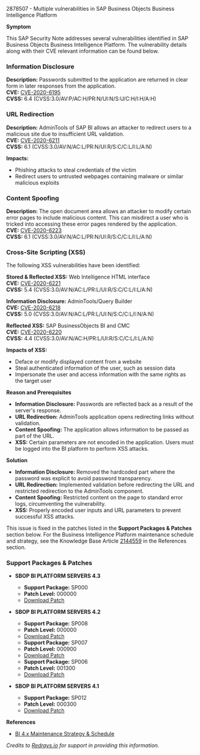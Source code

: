 2878507 - Multiple vulnerabilities in SAP Business Objects Business Intelligence Platform

**Symptom**

This SAP Security Note addresses several vulnerabilities identified in SAP Business Objects Business Intelligence Platform. The vulnerability details along with their CVE relevant information can be found below.

### Information Disclosure
**Description:** Passwords submitted to the application are returned in clear form in later responses from the application.  
**CVE:** [CVE-2020-6195](https://cve.mitre.org/cgi-bin/cvename.cgi?name=CVE-2020-6195)  
**CVSS:** 6.4 (CVSS:3.0/AV:P/AC:H/PR:N/UI:N/S:U/C:H/I:H/A:H)

### URL Redirection
**Description:** AdminTools of SAP BI allows an attacker to redirect users to a malicious site due to insufficient URL validation.  
**CVE:** [CVE-2020-6211](https://cve.mitre.org/cgi-bin/cvename.cgi?name=CVE-2020-6211)  
**CVSS:** 6.1 (CVSS:3.0/AV:N/AC:L/PR:N/UI:R/S:C/C:L/I:L/A:N)

**Impacts:**
- Phishing attacks to steal credentials of the victim
- Redirect users to untrusted webpages containing malware or similar malicious exploits

### Content Spoofing
**Description:** The open document area allows an attacker to modify certain error pages to include malicious content. This can misdirect a user who is tricked into accessing these error pages rendered by the application.  
**CVE:** [CVE-2020-6223](https://cve.mitre.org/cgi-bin/cvename.cgi?name=CVE-2020-6223)  
**CVSS:** 6.1 (CVSS:3.0/AV:N/AC:L/PR:N/UI:R/S:C/C:L/I:L/A:N)

### Cross-Site Scripting (XSS)
The following XSS vulnerabilities have been identified:

**Stored & Reflected XSS:** Web Intelligence HTML interface  
**CVE:** [CVE-2020-6221](https://cve.mitre.org/cgi-bin/cvename.cgi?name=CVE-2020-6221)  
**CVSS:** 5.4 (CVSS:3.0/AV:N/AC:L/PR:L/UI:R/S:C/C:L/I:L/A:N)

**Information Disclosure:** AdminTools/Query Builder  
**CVE:** [CVE-2020-6218](https://cve.mitre.org/cgi-bin/cvename.cgi?name=CVE-2020-6218)  
**CVSS:** 5.0 (CVSS:3.0/AV:N/AC:L/PR:L/UI:N/S:C/C:L/I:N/A:N)

**Reflected XSS:** SAP BusinessObjects BI and CMC  
**CVE:** [CVE-2020-6220](https://cve.mitre.org/cgi-bin/cvename.cgi?name=CVE-2020-6220)  
**CVSS:** 4.4 (CVSS:3.0/AV:N/AC:H/PR:L/UI:R/S:C/C:L/I:L/A:N)

**Impacts of XSS:**
- Deface or modify displayed content from a website
- Steal authenticated information of the user, such as session data
- Impersonate the user and access information with the same rights as the target user

**Reason and Prerequisites**

- **Information Disclosure:** Passwords are reflected back as a result of the server's response.
- **URL Redirection:** AdminTools application opens redirecting links without validation.
- **Content Spoofing:** The application allows information to be passed as part of the URL.
- **XSS:** Certain parameters are not encoded in the application. Users must be logged into the BI platform to perform XSS attacks.

**Solution**

- **Information Disclosure:** Removed the hardcoded part where the password was explicit to avoid password transparency.
- **URL Redirection:** Implemented validation before redirecting the URL and restricted redirection to the AdminTools component.
- **Content Spoofing:** Restricted content on the page to standard error logs, circumventing the vulnerability.
- **XSS:** Properly encoded user inputs and URL parameters to prevent successful XSS attacks.

This issue is fixed in the patches listed in the **Support Packages & Patches** section below. For the Business Intelligence Platform maintenance schedule and strategy, see the Knowledge Base Article [2144559](https://me.sap.com/notes/2144559) in the References section.

### Support Packages & Patches

- **SBOP BI PLATFORM SERVERS 4.3**
  - **Support Package:** SP000
  - **Patch Level:** 000000
  - [Download Patch](https://me.sap.com/softwarecenter/template/products/_APP=00200682500000001943&_EVENT=DISPHIER&HEADER=Y&FUNCTIONBAR=N&EVENT=TREE&NE=NAVIGATE&ENR=73555000100200006622&V=MAINT)

- **SBOP BI PLATFORM SERVERS 4.2**
  - **Support Package:** SP008
  - **Patch Level:** 000000
  - [Download Patch](https://me.sap.com/softwarecenter/template/products/_APP=00200682500000001943&_EVENT=DISPHIER&HEADER=Y&FUNCTIONBAR=N&EVENT=TREE&NE=NAVIGATE&ENR=73555000100200001041&V=MAINT)
  - **Support Package:** SP007
  - **Patch Level:** 000900
  - [Download Patch](https://me.sap.com/softwarecenter/template/products/_APP=00200682500000001943&_EVENT=DISPHIER&HEADER=Y&FUNCTIONBAR=N&EVENT=TREE&NE=NAVIGATE&ENR=73555000100200001041&V=MAINT)
  - **Support Package:** SP006
  - **Patch Level:** 001300
  - [Download Patch](https://me.sap.com/softwarecenter/template/products/_APP=00200682500000001943&_EVENT=DISPHIER&HEADER=Y&FUNCTIONBAR=N&EVENT=TREE&NE=NAVIGATE&ENR=73555000100200001041&V=MAINT)

- **SBOP BI PLATFORM SERVERS 4.1**
  - **Support Package:** SP012
  - **Patch Level:** 000300
  - [Download Patch](https://me.sap.com/softwarecenter/template/products/_APP=00200682500000001943&_EVENT=DISPHIER&HEADER=Y&FUNCTIONBAR=N&EVENT=TREE&NE=NAVIGATE&ENR=67838200100200019009&V=MAINT)

**References**

- [BI 4.x Maintenance Strategy & Schedule](https://me.sap.com/notes/2144559)

*Credits to [Redrays.io](https://redrays.io) for support in providing this information.*